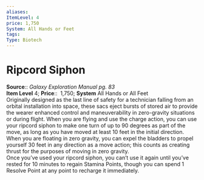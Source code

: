 ```yaml
---
aliases: 
ItemLevel: 4
price: 1,750
System: All Hands or Feet
tags: 
Type: Biotech
---
```


# Ripcord Siphon

**Source**:: _Galaxy Exploration Manual pg. 83_  
**Item Level** 4;
**Price**::  1,750; **System** All Hands or All Feet  
Originally designed as the last line of safety for a technician falling from an orbital installation into space, these sacs eject bursts of stored air to provide the wearer enhanced control and maneuverability in zero-gravity situations or during flight. When you are flying and use the charge action, you can use your ripcord siphon to make one turn of up to 90 degrees as part of the move, as long as you have moved at least 10 feet in the initial direction.  
When you are floating in zero gravity, you can expel the bladders to propel yourself 30 feet in any direction as a move action; this counts as creating thrust for the purposes of moving in zero gravity.  
Once you’ve used your ripcord siphon, you can’t use it again until you’ve rested for 10 minutes to regain Stamina Points, though you can spend 1 Resolve Point at any point to recharge it immediately.
